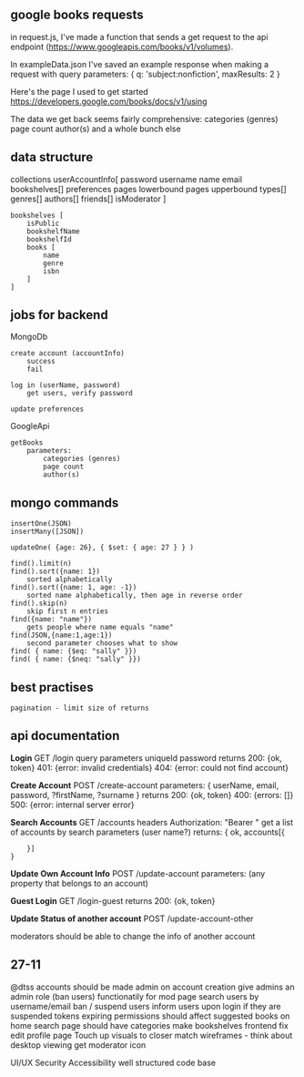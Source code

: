 
## google books requests
in request.js, I've made a function that sends a get request to the api endpoint (https://www.googleapis.com/books/v1/volumes). 

In exampleData.json I've saved an example response when making a request with query parameters:
{
    q: 'subject:nonfiction',
    maxResults: 2
}

Here's the page I used to get started
https://developers.google.com/books/docs/v1/using

The data we get back seems fairly comprehensive:
    categories (genres)
    page count
    author(s)
    and a whole bunch else

## data structure
collections
    userAccountInfo[
        password
        username
        name
        email
        bookshelves[]
        preferences
            pages lowerbound
            pages upperbound
            types[]
            genres[]
            authors[]
        friends[]
        isModerator
    ]

    bookshelves [
        isPublic
        bookshelfName                         
        bookshelfId
        books [
            name
            genre
            isbn
        ]
    ]


## jobs for backend

MongoDb

    create account (accountInfo)
        success
        fail

    log in (userName, password)
        get users, verify password

    update preferences


GoogleApi

    getBooks
        parameters:
            categories (genres)
            page count
            author(s)

    




## mongo commands

    insertOne(JSON)
    insertMany([JSON])

    updateOne( {age: 26}, { $set: { age: 27 } } )

    find().limit(n)
    find().sort({name: 1})
        sorted alphabetically
    find().sort({name: 1, age: -1})
        sorted name alphabetically, then age in reverse order
    find().skip(n)
        skip first n entries
    find({name: "name"})
        gets people where name equals "name"
    find(JSON,{name:1,age:1})
        second parameter chooses what to show
    find( { name: {$eq: "sally" }})
    find( { name: {$neq: "sally" }})
    
## best practises

    pagination - limit size of returns

## api documentation

**Login**
    GET /login
    query parameters
        uniqueId
        password
    returns
        200: {ok, token}
        401: {error: invalid credentials}
    404: {error: could not find account}

**Create Account**
    POST /create-account
    parameters: {
        userName, email, password, ?firstName, ?surname
    }
    returns
        200: {ok, token}
        400: {errors: []}
        500: {error: internal server error}

**Search Accounts**
    GET /accounts
    headers
        Authorization: "Bearer <Token>"
    get a list of accounts by search parameters (user name?)
    returns: {
        ok, accounts[{
            
        }]
    }

**Update Own Account Info**
    POST /update-account
    parameters: (any property that belongs to an account)

**Guest Login**
    GET /login-guest
    returns 
        200: {ok, token}

**Update Status of another account**
    POST /update-account-other
    
moderators should be able to change the info of another account



## 27-11
@dtss accounts should be made admin on account creation
give admins an admin role (ban users)
  functionatily for mod page
  search users by username/email
  ban / suspend users
    inform users upon login if they are suspended
tokens expiring
permissions should affect suggested books on home
search page should have categories
make bookshelves frontend
fix edit profile page
Touch up visuals to closer match wireframes - think about desktop viewing
get moderator icon

UI/UX
Security
Accessibility
well structured code base
